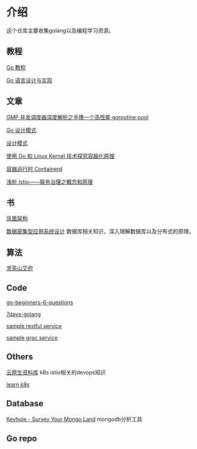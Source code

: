 # 介绍
这个仓库主要收集golang以及编程学习资源。

## 教程
[Go 教程](https://chai2010.cn/advanced-go-programming-book/)

[Go 语言设计与实现](https://draveness.me/golang/)

## 文章
[GMP 并发调度器深度解析之手撸一个高性能 goroutine pool](https://taohuawu.club/archives/high-performance-implementation-of-goroutine-pool)

[Go 设计模式](https://lailin.xyz/post/go-design-pattern.html)

[设计模式](https://refactoringguru.cn/design-patterns/catalog)

[使用 Go 和 Linux Kernel 技术探究容器化原理](https://cloud.tencent.com/developer/article/2018443)

[容器运行时 Containerd](https://www.qikqiak.com/post/containerd-usage/)

[浅析 Istio——服务治理之概念和原理](https://cloudnative.to/blog/istio-traffic-management-series-service-management-concept-theory/)

## 书
[凤凰架构](https://icyfenix.cn/)

[数据密集型应用系统设计](https://github.com/Vonng/ddia) 数据库相关知识，深入理解数据库以及分布式的原理。

## 算法
[灵茶山艾府](https://github.com/EndlessCheng/codeforces-go)

## Code
[go-beginners-6-questions](https://github.com/ExcitingFrog/go-beginners-6-questions)

[7days-golang](https://github.com/geektutu/7days-golang)

[sample restful service](https://github.com/ExcitingFrog/xuanwu)

[sample grpc service](https://github.com/ExcitingFrog/xuyu)

## Others
[云原生资料库](https://lib.jimmysong.io/) k8s istio相关的devops知识

[learn k8s](https://learnk8s.io/blog)

## Database

[Keyhole - Survey Your Mongo Land](https://github.com/simagix/keyhole)  mongodb分析工具

## Go repo
